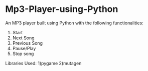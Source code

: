 # Mp3-Player-using-Python

An MP3 player built using Python with the following functionalities:
1) Start 
2) Next Song
3) Previous Song
4) Pause/Play
5) Stop song

Libraries Used:
1)pygame
2)mutagen

